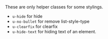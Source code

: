 These are only helper classes for some stylings.

* `u-hide` for hide
* `u-no-bullet` for remove list-style-type
* `u-clearfix` for clearfix
* `u-hide-text` for hiding text of an element.
